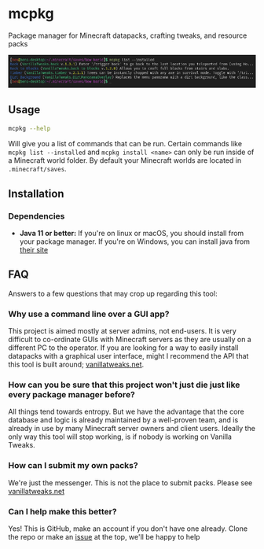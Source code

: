 # mcpkg

Package manager for Minecraft datapacks, crafting tweaks, and resource packs

![demo](images/list-install-demo.png)

## Usage

```sh
mcpkg --help
```

Will give you a list of commands that can be run. Certain commands like `mcpkg list --installed` and `mcpkg install <name>` can only be run inside of a Minecraft world folder. By default your Minecraft worlds are located in `.minecraft/saves`.

## Installation

### Dependencies

- **Java 11 or better:** If you're on linux or macOS, you should install from your package manager. If you're on Windows, you can install java from [their site](https://www.java.com/en/download/manual.jsp)

## FAQ

Answers to a few questions that may crop up regarding this tool:

### Why use a command line over a GUI app?

This project is aimed mostly at server admins, not end-users. It is very difficult to co-ordinate GUIs with Minecraft servers as they are usually on a different PC to the operator. If you are looking for a way to easily install datapacks with a graphical user interface, might I recommend the API that this tool is built around; [vanillatweaks.net](https://vanillatweaks.net/).

### How can you be sure that this project won't just die just like every package manager before?

All things tend towards entropy. But we have the advantage that the core database and logic is already maintained by a well-proven team, and is already in use by many Minecraft server owners and client users. Ideally the only way this tool will stop working, is if nobody is working on Vanilla Tweaks.

### How can I submit my own packs?

We're just the messenger. This is not the place to submit packs. Please see [vanillatweaks.net](https://vanillatweaks.net/)

### Can I help make this better?

Yes! This is GitHub, make an account if you don't have one already. Clone the repo or make an [issue](https://github.com/CRISPYricePC/mcpkg/issues/new/choose) at the top, we'll be happy to help
